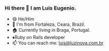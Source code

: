 ### Hi there 👋 I am Luis Eugenio.

<!--
**luiseugenio/luiseugenio** is a ✨ _special_ ✨ repository because its `README.md` (this file) appears on your GitHub profile.

Here are some ideas to get you started:

- 🌱 I’m currently learning ...
- 👯 I’m looking to collaborate on ...
- 🤔 I’m looking for help with ...
- 💬 Ask me about ...

- ⚡ Fun fact: ...
-->
- 😄 He/Him
- 📌 I'm from Fortaleza, Ceara, Brazil.
- 🏠 Currently living in Braga, Portugal.
- ♦️Ruby on Rails developer
- 📫 You can reach me: luis@luzinova.com.br
